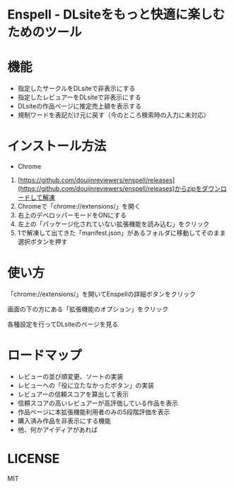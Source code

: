 # Enspell - DLsiteをもっと快適に楽しむためのツール

# 機能
- 指定したサークルをDLsiteで非表示にする
- 指定したレビュアーをDLsiteで非表示にする
- DLsiteの作品ページに推定売上額を表示する
- 規制ワードを表記だけ元に戻す（今のところ検索時の入力に未対応）

# インストール方法

- Chrome

1. [https://github.com/doujinreviewers/enspell/releases](https://github.com/doujinreviewers/enspell/releases)からzipをダウンロードして解凍
2. Chromeで「chrome://extensions/」を開く
3. 右上のデベロッパーモードをONにする
4. 左上の「パッケージ化されていない拡張機能を読み込む」をクリック
5. 1で解凍して出てきた「manifest.json」があるフォルダに移動してそのまま選択ボタンを押す

# 使い方

「chrome://extensions/」を開いてEnspellの詳細ボタンをクリック

画面の下の方にある「拡張機能のオプション」をクリック

各種設定を行ってDLsiteのページを見る


# ロードマップ

- レビューの並び順変更、ソートの実装
- レビューへの「役に立たなかったボタン」の実装
- レビュアーの信頼スコアを算出して表示
- 信頼スコアの高いレビュアーが高評価している作品を表示
- 作品ページに本拡張機能利用者のみの5段階評価を表示
- 購入済み作品を非表示にする機能
- 他、何かアイディアがあれば

# LICENSE

MIT